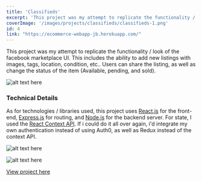 ```yaml
---
title: 'Classifieds'
excerpt: 'This project was my attempt to replicate the functionality / look of the facebook marketplace UI.'
coverImage: '/images/projects/classifieds/classifieds-1.png'
id: 4
link: "https://ecommerce-webapp-jb.herokuapp.com/"
---
```


<p>This project was my attempt to replicate the functionality / look of the facebook marketplace UI. This includes the ability to add new listings with images, tags, location, condition, etc.. Users can share the listing, as well as change the status of the item (Available, pending, and sold).</p>

![alt text here](/images/projects/classifieds/classifieds-1.png)

### Technical Details

As for technologies / libraries used, this project uses [React.js](https://reactjs.org/) for the front-end, [Express.js](https://expressjs.com/) for routing, and [Node.js](https://nodejs.org/en/) for the backend server. For state, I used the [React Context API](https://reactjs.org/docs/context.html). If i could do it all over again, i'd integrate my own authentication instead of using Auth0, as well as Redux instead of the context API.

![alt text here](/images/projects/classifieds/classifieds-2.png)

![alt text here](/images/projects/classifieds/classifieds-3.png)

[View project here](https://ecommerce-webapp-jb.herokuapp.com/)